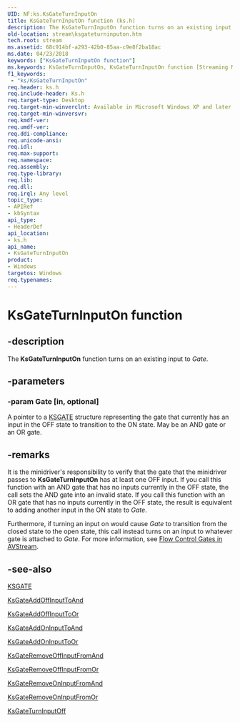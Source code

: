 ```yaml
---
UID: NF:ks.KsGateTurnInputOn
title: KsGateTurnInputOn function (ks.h)
description: The KsGateTurnInputOn function turns on an existing input to Gate.
old-location: stream\ksgateturninputon.htm
tech.root: stream
ms.assetid: 68c914bf-a293-42b0-85aa-c9e8f2ba18ac
ms.date: 04/23/2018
keywords: ["KsGateTurnInputOn function"]
ms.keywords: KsGateTurnInputOn, KsGateTurnInputOn function [Streaming Media Devices], avfunc_9aaa9c85-b3a1-49ae-8135-6402f7bc1755.xml, ks/KsGateTurnInputOn, stream.ksgateturninputon
f1_keywords:
 - "ks/KsGateTurnInputOn"
req.header: ks.h
req.include-header: Ks.h
req.target-type: Desktop
req.target-min-winverclnt: Available in Microsoft Windows XP and later operating systems and DirectX 8.0 and later DirectX versions.
req.target-min-winversvr: 
req.kmdf-ver: 
req.umdf-ver: 
req.ddi-compliance: 
req.unicode-ansi: 
req.idl: 
req.max-support: 
req.namespace: 
req.assembly: 
req.type-library: 
req.lib: 
req.dll: 
req.irql: Any level
topic_type:
- APIRef
- kbSyntax
api_type:
- HeaderDef
api_location:
- ks.h
api_name:
- KsGateTurnInputOn
product:
- Windows
targetos: Windows
req.typenames: 
---
```


# KsGateTurnInputOn function


## -description


The<b> KsGateTurnInputOn</b> function turns on an existing input to <i>Gate</i>.


## -parameters




### -param Gate [in, optional]

A pointer to a <a href="https://docs.microsoft.com/windows-hardware/drivers/ddi/ks/ns-ks-_ksgate">KSGATE</a> structure representing the gate that currently has an input in the OFF state to transition to the ON state. May be an AND gate or an OR gate.


## -remarks



It is the minidriver's responsibility to verify that the gate that the minidriver passes to <b>KsGateTurnInputOn</b> has at least one OFF input. If you call this function with an AND gate that has no inputs currently in the OFF state, the call sets the AND gate into an invalid state. If you call this function with an OR gate that has no inputs currently in the OFF state, the result is equivalent to adding another input in the ON state to <i>Gate</i>.

Furthermore, if turning an input on would cause <i>Gate</i> to transition from the closed state to the open state, this call instead turns on an input to whatever gate is attached to <i>Gate</i>. For more information, see <a href="https://docs.microsoft.com/windows-hardware/drivers/stream/flow-control-gates-in-avstream">Flow Control Gates in AVStream</a>. 




## -see-also




<a href="https://docs.microsoft.com/windows-hardware/drivers/ddi/ks/ns-ks-_ksgate">KSGATE</a>



<a href="https://docs.microsoft.com/windows-hardware/drivers/ddi/ks/nf-ks-ksgateaddoffinputtoand">KsGateAddOffInputToAnd</a>



<a href="https://docs.microsoft.com/windows-hardware/drivers/ddi/ks/nf-ks-ksgateaddoffinputtoor">KsGateAddOffInputToOr</a>



<a href="https://docs.microsoft.com/windows-hardware/drivers/ddi/ks/nf-ks-ksgateaddoninputtoand">KsGateAddOnInputToAnd</a>



<a href="https://docs.microsoft.com/windows-hardware/drivers/ddi/ks/nf-ks-ksgateaddoninputtoor">KsGateAddOnInputToOr</a>



<a href="https://docs.microsoft.com/windows-hardware/drivers/ddi/ks/nf-ks-ksgateremoveoffinputfromand">KsGateRemoveOffInputFromAnd</a>



<a href="https://docs.microsoft.com/windows-hardware/drivers/ddi/ks/nf-ks-ksgateremoveoffinputfromor">KsGateRemoveOffInputFromOr</a>



<a href="https://docs.microsoft.com/windows-hardware/drivers/ddi/ks/nf-ks-ksgateremoveoninputfromand">KsGateRemoveOnInputFromAnd</a>



<a href="https://docs.microsoft.com/windows-hardware/drivers/ddi/ks/nf-ks-ksgateremoveoninputfromor">KsGateRemoveOnInputFromOr</a>



<a href="https://docs.microsoft.com/windows-hardware/drivers/ddi/ks/nf-ks-ksgateturninputoff">KsGateTurnInputOff</a>
 

 

